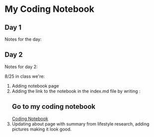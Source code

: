 # My Coding Notebook

## Day 1
Notes for the day:

## Day 2
Notes for day 2:

8/25 in class we're:
1. Adding notebook page
2. Adding the link to the notebook in the index.md file by writing :
   ## Go to my coding notebook
   [Coding Notebook](notebook.md)
3. Updating about page with summary from lifestyle research, adding pictures making it look good.
